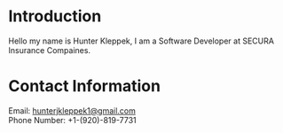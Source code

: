 # Introduction
Hello my name is Hunter Kleppek, I am a Software Developer at SECURA Insurance Compaines.

# Contact Information
Email: hunterjkleppek1@gmail.com <br>
Phone Number: +1-(920)-819-7731
